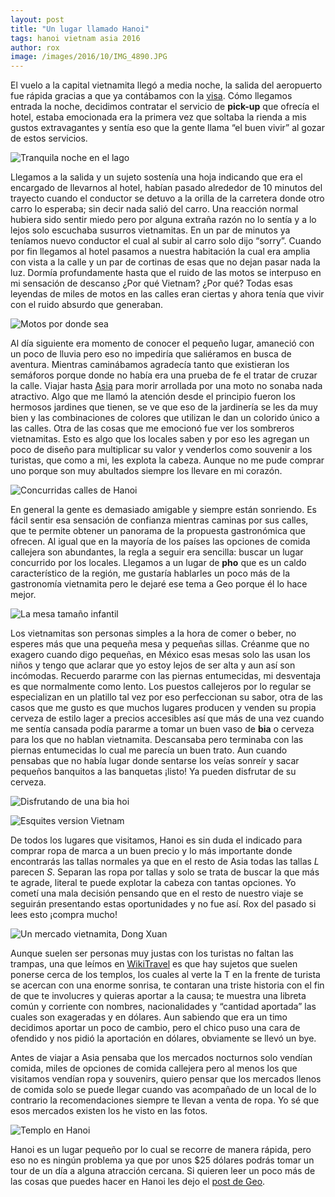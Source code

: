 ```yaml
---
layout: post
title: "Un lugar llamado Hanoi"
tags: hanoi vietnam asia 2016
author: rox
image: /images/2016/10/IMG_4890.JPG
---
```

El vuelo a la capital vietnamita llegó a media noche, la salida del aeropuerto fue rápida gracias a que ya contábamos con la [visa](/conseguir-una-visa-vietnamita-en-mexico/). Cómo llegamos entrada la noche, decidimos contratar el servicio de **pick-up** que ofrecía el hotel, estaba emocionada era la primera vez que soltaba la rienda a mis gustos extravagantes y sentía eso que la gente llama “el buen vivir” al gozar de estos servicios.

![Tranquila noche en el lago](/images/2016/10/IMG_4814.JPG)

Llegamos a la salida y un sujeto sostenía una hoja indicando que era el encargado de llevarnos al hotel, habían pasado alrededor de 10  minutos del trayecto cuando el conductor se detuvo a la orilla de la carretera donde otro carro lo esperaba; sin decir nada salió del carro. Una reacción normal hubiera sido sentir miedo pero por alguna extraña razón no lo sentía y a lo lejos solo escuchaba susurros vietnamitas. En un par de minutos ya teníamos nuevo conductor el cual al subir al carro solo dijo “sorry”. Cuando por fin llegamos al hotel pasamos a nuestra habitación la cual era amplia con vista a la calle y un par de cortinas de esas que no dejan pasar nada la luz. Dormía profundamente hasta que el ruido de las motos se interpuso en mi sensación de descanso ¿Por qué Vietnam? ¿Por qué? Todas esas leyendas de miles de motos en las calles eran ciertas y ahora tenía que vivir con el ruido absurdo que generaban.

![Motos por donde sea](/images/2016/10/IMG_4770.JPG)

Al día siguiente era momento de conocer el pequeño lugar, amaneció con un poco de lluvia pero eso no impediría que saliéramos en busca de aventura. Mientras caminábamos agradecía tanto que existieran los semáforos porque donde no había era una prueba de fe el tratar de cruzar la calle. Viajar hasta [Asia](/tag/asia) para morir arrollada por una moto no sonaba nada atractivo. Algo que me llamó la atención desde el principio fueron los hermosos jardines que tienen, se ve que eso de la jardinería se les da muy bien y las combinaciones de colores que utilizan le dan un colorido único a las calles. Otra de las cosas que me emocionó fue ver los sombreros vietnamitas. Esto es algo que los locales saben y por eso les agregan un poco de diseño para multiplicar su valor y venderlos como souvenir a los turistas, que como a mi, les explota la cabeza. Aunque no me pude comprar uno porque son muy abultados siempre los llevare en mi corazón.

![Concurridas calles de Hanoi](/images/2016/10/IMG_4800.JPG)

En general la gente es demasiado amigable y siempre están sonriendo. Es fácil sentir esa sensación de confianza mientras caminas por sus calles, que te permite obtener un panorama de la propuesta gastronómica que ofrecen. Al igual que en la mayoría de los países las opciones de comida callejera son abundantes, la regla a seguir era sencilla: buscar un lugar concurrido por los locales. Llegamos a un lugar de **pho** que es un caldo característico de la región, me gustaría hablarles un poco más de la gastronomía vietnamita pero le dejaré ese tema a Geo porque él lo hace mejor.

![La mesa tamaño infantil](/images/2016/10/IMG_5007.JPG)

Los vietnamitas son personas simples a la hora de comer o beber, no esperes más que una pequeña mesa y pequeñas sillas. Créanme que no exagero cuando digo pequeñas, en México esas mesas solo las usan los niños y tengo que aclarar que yo estoy lejos de ser alta y aun así son incómodas. Recuerdo pararme con las piernas entumecidas, mi desventaja es que normalmente como lento. Los puestos callejeros por lo regular se especializan en un platillo tal vez por eso perfeccionan su sabor, otra de las casos que me gusto es que muchos lugares producen y venden su propia cerveza de estilo lager a precios accesibles así que más de una vez cuando me sentía cansada podía pararme a tomar un buen vaso de **bia** o cerveza para los que no hablan vietnamita. Descansaba pero terminaba con las piernas entumecidas lo cual me parecía un buen trato. Aun cuando pensabas que no había lugar donde sentarse los veías sonreír y sacar pequeños banquitos a las banquetas ¡listo! Ya pueden disfrutar de su cerveza.

![Disfrutando de una bia hoi](/images/2016/10/IMG_4783.JPG)

![Esquites version Vietnam](/images/2016/10/IMG_4792.JPG)

De todos los lugares que visitamos, Hanoi  es sin duda el indicado para comprar ropa de marca a un buen precio y lo más importante donde encontrarás las tallas normales ya que en el resto de Asia todas las tallas *L* parecen *S*. Separan las ropa por tallas y solo se trata de buscar la que más te agrade, literal te puede explotar la cabeza con tantas opciones. Yo cometí una mala decisión pensando que en el resto de nuestro viaje se seguirán presentando estas oportunidades y no fue así. Rox del pasado si lees esto  ¡compra mucho!

![Un mercado vietnamita, Dong Xuan](/images/2016/10/IMG_4790.JPG)

Aunque suelen ser personas muy justas con los turistas no faltan las trampas, una que leímos en [WikiTravel](http://wikitravel.org/) es que hay sujetos que suelen ponerse cerca de los templos, los cuales al verte la T en la frente de turista se acercan con una enorme sonrisa, te contaran una triste historia con el fin de que te involucres y quieras aportar a la causa; te muestra una libreta común y corriente con nombres, nacionalidades y “cantidad aportada” las cuales son exageradas y en dólares. Aun sabiendo que era un timo decidimos aportar un poco de cambio, pero el chico puso una cara de ofendido y nos pidió la aportación en dólares, obviamente se llevó un bye.

Antes de viajar a Asia pensaba que los mercados nocturnos solo vendían comida, miles de opciones de comida callejera pero al menos los que visitamos vendían ropa y souvenirs, quiero pensar que los mercados llenos de comida solo se puede llegar cuando vas acompañado de un local de lo contrario la recomendaciones siempre te llevan a venta de ropa. Yo sé que esos mercados existen los he visto en las fotos.

![Templo en Hanoi](/images/2016/10/IMG_4847.JPG)

Hanoi es un lugar pequeño por lo cual se recorre de manera rápida, pero eso no es ningún problema ya que por unos $25 dólares podrás tomar un tour de un día a alguna atracción cercana. Si quieren leer un poco más de las cosas que puedes hacer en Hanoi les dejo el [post de Geo](/cosas-que-hacer-hanoi/).
